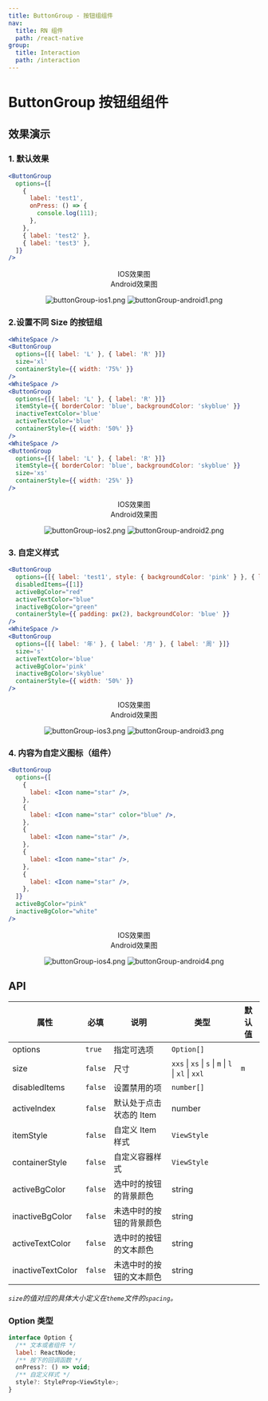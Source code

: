 ```yaml
---
title: ButtonGroup - 按钮组组件
nav:
  title: RN 组件
  path: /react-native
group:
  title: Interaction
  path: /interaction
---
```


# ButtonGroup 按钮组组件

## 效果演示

### 1. 默认效果

```jsx | pure
<ButtonGroup
  options={[
    {
      label: 'test1',
      onPress: () => {
        console.log(111);
      },
    },
    { label: 'test2' },
    { label: 'test3' },
  ]}
/>
```

<center>
  <div style={{ display: 'flex', width: 750 }}>
    <div style={{ width: 375 }}>IOS效果图</div>
    <div style={{ width: 375 }}>Android效果图</div>
  </div>
</center>
<center>
  <figure>
    <img
      alt="buttonGroup-ios1.png"
      src="https://td-dev-public.oss-cn-hangzhou.aliyuncs.com/maoyes-app/1607583175081572557.png"
      style={{ width: 375, marginRight: 10, border: "1px solid #ddd" }}
    />
    <img
      alt="buttonGroup-android1.png"
      src="https://td-dev-public.oss-cn-hangzhou.aliyuncs.com/maoyes-app/1607584050139528684.png"
      style={{ width: 375, border: "1px solid #ddd" }}
    />
  </figure>
</center>

### 2.设置不同 Size 的按钮组

```jsx | pure
<WhiteSpace />
<ButtonGroup
  options={[{ label: 'L' }, { label: 'R' }]}
  size='xl'
  containerStyle={{ width: '75%' }}
/>
<WhiteSpace />
<ButtonGroup
  options={[{ label: 'L' }, { label: 'R' }]}
  itemStyle={{ borderColor: 'blue', backgroundColor: 'skyblue' }}
  inactiveTextColor='blue'
  activeTextColor='blue'
  containerStyle={{ width: '50%' }}
/>
<WhiteSpace />
<ButtonGroup
  options={[{ label: 'L' }, { label: 'R' }]}
  itemStyle={{ borderColor: 'blue', backgroundColor: 'skyblue' }}
  size='xs'
  containerStyle={{ width: '25%' }}
/>
```

<center>
  <div style={{ display: 'flex', width: 750 }}>
    <div style={{ width: 375 }}>IOS效果图</div>
    <div style={{ width: 375 }}>Android效果图</div>
  </div>
</center>
<center>
  <figure>
    <img
      alt="buttonGroup-ios2.png"
      src="https://td-dev-public.oss-cn-hangzhou.aliyuncs.com/maoyes-app/1607584360155657614.png"
      style={{ width: 375, marginRight: 10, border: "1px solid #ddd" }}
    />
    <img
      alt="buttonGroup-android2.png"
      src="https://td-dev-public.oss-cn-hangzhou.aliyuncs.com/maoyes-app/1607584392139637561.png"
      style={{ width: 375, border: "1px solid #ddd" }}
    />
  </figure>
</center>

### 3. 自定义样式

```jsx | pure
<ButtonGroup
  options={[{ label: 'test1', style: { backgroundColor: 'pink' } }, { label: 'test2' }, { label: 'test3' }]}
  disabledItems={[1]}
  activeBgColor="red"
  activeTextColor="blue"
  inactiveBgColor="green"
  containerStyle={{ padding: px(2), backgroundColor: 'blue' }}
/>
<WhiteSpace />
<ButtonGroup
  options={[{ label: '年' }, { label: '月' }, { label: '周' }]}
  size='s'
  activeTextColor='blue'
  activeBgColor='pink'
  inactiveBgColor='skyblue'
  containerStyle={{ width: '50%' }}
/>
```

<center>
  <div style={{ display: 'flex', width: 750 }}>
    <div style={{ width: 375 }}>IOS效果图</div>
    <div style={{ width: 375 }}>Android效果图</div>
  </div>
</center>
<center>
  <figure>
    <img
      alt="buttonGroup-ios3.png"
      src="https://td-dev-public.oss-cn-hangzhou.aliyuncs.com/maoyes-app/1607584483176436520.png"
      style={{ width: 375, marginRight: 10, border: "1px solid #ddd" }}
    />
    <img
      alt="buttonGroup-android3.png"
      src="https://td-dev-public.oss-cn-hangzhou.aliyuncs.com/maoyes-app/1607584522368043539.png"
      style={{ width: 375, border: "1px solid #ddd" }}
    />
  </figure>
</center>

### 4. 内容为自定义图标（组件）

```jsx | pure
<ButtonGroup
  options={[
    {
      label: <Icon name="star" />,
    },
    {
      label: <Icon name="star" color="blue" />,
    },
    {
      label: <Icon name="star" />,
    },
    {
      label: <Icon name="star" />,
    },
    {
      label: <Icon name="star" />,
    },
  ]}
  activeBgColor="pink"
  inactiveBgColor="white"
/>
```

<center>
  <div style={{ display: 'flex', width: 750 }}>
    <div style={{ width: 375 }}>IOS效果图</div>
    <div style={{ width: 375 }}>Android效果图</div>
  </div>
</center>
<center>
  <figure>
    <img
      alt="buttonGroup-ios4.png"
      src="https://td-dev-public.oss-cn-hangzhou.aliyuncs.com/maoyes-app/1607584553797664589.png"
      style={{ width: 375, marginRight: 10, border: "1px solid #ddd" }}
    />
    <img
      alt="buttonGroup-android4.png"
      src="https://td-dev-public.oss-cn-hangzhou.aliyuncs.com/maoyes-app/1607584565867981512.png"
      style={{ width: 375, border: "1px solid #ddd" }}
    />
  </figure>
</center>

## API

| 属性 | 必填 | 说明 | 类型 | 默认值 |
| --- | --- | --- | --- | --- |
| options | `true` | 指定可选项 | `Option[]` |  |
| size | `false` | 尺寸 | `xxs` \| `xs` \| `s` \| `m` \| `l` \| `xl` \| `xxl` | `m` |
| disabledItems | `false` | 设置禁用的项 | `number[]` |  |
| activeIndex | `false` | 默认处于点击状态的 Item | number |  |
| itemStyle | `false` | 自定义 Item 样式 | `ViewStyle` |  |
| containerStyle | `false` | 自定义容器样式 | `ViewStyle` |  |
| activeBgColor | `false` | 选中时的按钮的背景颜色 | string |  |
| inactiveBgColor | `false` | 未选中时的按钮的背景颜色 | string |  |
| activeTextColor | `false` | 选中时的按钮的文本颜色 | string |  |
| inactiveTextColor | `false` | 未选中时的按钮的文本颜色 | string |  |

_`size`的值对应的具体大小定义在`theme`文件的`spacing`。_

### Option 类型

```jsx
interface Option {
  /** 文本或者组件 */
  label: ReactNode;
  /** 按下的回调函数 */
  onPress?: () => void;
  /** 自定义样式 */
  style?: StyleProp<ViewStyle>;
}
```
